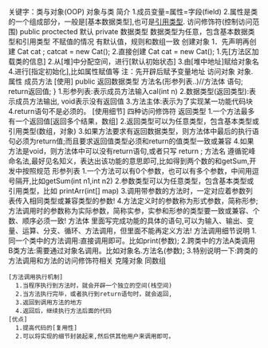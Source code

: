 关键字：类与对象(OOP) 
对象与类
  简介
    1.成员变量=属性=字段(field)
    2.属性是类的一个组成部分，一般是[基本数据类型],也可是[引用类型](对象，数组).
  访问修饰符(控制访问范围)
    public
    proctected
    默认
    private
  数据类型
    数据类型为任意，包含基本数据类型和引用类型
  不赋值的情况
    有默认值，规则和数组一致
  创建对象
    1．先声明再创建
      Cat cat ;
      catcat = new Cat();
    2.直接创建
      Cat cat = new Cat();
    1.先[方法区加载类的信息]
    2.从[堆]中分配空间，进行[默认初始状态]
    3.由[堆中地址]赋给对象名
    4.进行[指定初始化],比如属性赋值等
    注：先开辟后赋予变量地址
  访问对象
    对象.属性
  成员方法
    [使用]
      public 返回数据类型 方法名(形参列表..)//方法体
        语句;
        return返回值;
      }
      1.形参列表:表示成员方法输入cal(int n)
      2.数据类型(返回类型):表示成员方法输出, void表示没有返回值
      3.方法主体:表示为了实现某一功能代码块
      4.return语句不是必须的。
    [使用细节]
      四种访问修饰符
      返回类型
        1.一个方法最多有一个返回值[返回多个结果，数组]
        2.返回类型可以为任意类型，包含基本类型或引用类型(数组，对象)
        3.如果方法要求有返回数据类型，则方法体中最后的执行语句必须为return值;而且要求返回值类型必须和return的值类型一致或兼容
        4.如果方法是void，则方法体中可以没有return语句,或者只写 return ;
      方法名
        遵循驼峰命名法,最好见名知义，表达出该功能的意思即可,比如得到两个数的和getSum,开发中按照规范
      形参列表
        1.一个方法可以有0个参数，也可以有多个参数，中间用逗号隔开,比如getSum(int n1,int n2)
        2.参数类型可以为任意类型，包含基本类型或引用类型，比如 printArr(int[]  map)
        3.调用带参数的方法时，一定对应着参数列表传入相同类型或兼容类型的参数!
        4.方法定义时的参数称为形式参数，简称形参;方法调用时的参数称为实际参数，简称实参，实参和形参的类型要一致或兼容、个数、顺序必须一致!
      方法体
        里面写完成功能的具体的语句,可以为输入、输出、变量、运算、分支、循环、方法调用，但里面不能再定义方法!
      方法调用细节说明
        1.同一个类中的方法调用:直接调用即可。比如print(参数);
        2.跨类中的方法A类调用B类方法:需要通过对象名调用。比如对象名.方法名(参数);
        3.特别说明一下:跨类的方法调用和方法的访问修饰符相关
  克隆对象
    同数组

    [方法调用执行机制]
      1.当程序执行到方法时，就会开辟一个独立的空间(栈空间)
      2.当方法执行完毕，或者执行到return语句时，就会返回,
      3.返回到调用方法的地方
      4.返回后，继续执行方法后面的代码
    [优点]
      1.提高代码的[复用性]
      2.可以将实现的细节封装起来,然后供其他用户来调用即可。
  


     
    
